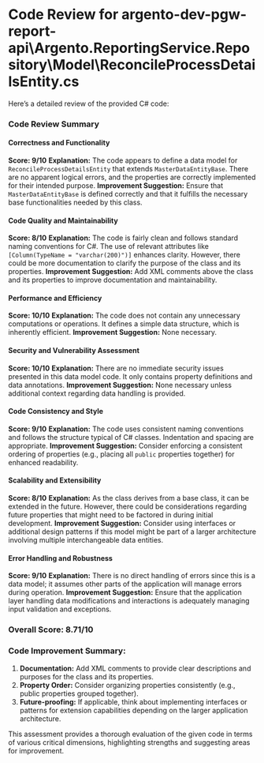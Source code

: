 # Code Review for argento-dev-pgw-report-api\Argento.ReportingService.Repository\Model\ReconcileProcessDetailsEntity.cs

Here’s a detailed review of the provided C# code:

### Code Review Summary

#### Correctness and Functionality
**Score: 9/10**
**Explanation:** The code appears to define a data model for `ReconcileProcessDetailsEntity` that extends `MasterDataEntityBase`. There are no apparent logical errors, and the properties are correctly implemented for their intended purpose. 
**Improvement Suggestion:** Ensure that `MasterDataEntityBase` is defined correctly and that it fulfills the necessary base functionalities needed by this class.

#### Code Quality and Maintainability
**Score: 8/10**
**Explanation:** The code is fairly clean and follows standard naming conventions for C#. The use of relevant attributes like `[Column(TypeName = "varchar(200)")]` enhances clarity. However, there could be more documentation to clarify the purpose of the class and its properties.
**Improvement Suggestion:** Add XML comments above the class and its properties to improve documentation and maintainability.

#### Performance and Efficiency
**Score: 10/10**
**Explanation:** The code does not contain any unnecessary computations or operations. It defines a simple data structure, which is inherently efficient.
**Improvement Suggestion:** None necessary.

#### Security and Vulnerability Assessment
**Score: 10/10**
**Explanation:** There are no immediate security issues presented in this data model code. It only contains property definitions and data annotations.
**Improvement Suggestion:** None necessary unless additional context regarding data handling is provided.

#### Code Consistency and Style
**Score: 9/10**
**Explanation:** The code uses consistent naming conventions and follows the structure typical of C# classes. Indentation and spacing are appropriate.
**Improvement Suggestion:** Consider enforcing a consistent ordering of properties (e.g., placing all `public` properties together) for enhanced readability.

#### Scalability and Extensibility
**Score: 8/10**
**Explanation:** As the class derives from a base class, it can be extended in the future. However, there could be considerations regarding future properties that might need to be factored in during initial development.
**Improvement Suggestion:** Consider using interfaces or additional design patterns if this model might be part of a larger architecture involving multiple interchangeable data entities.

#### Error Handling and Robustness
**Score: 9/10**
**Explanation:** There is no direct handling of errors since this is a data model; it assumes other parts of the application will manage errors during operation.
**Improvement Suggestion:** Ensure that the application layer handling data modifications and interactions is adequately managing input validation and exceptions.

### Overall Score: 8.71/10

### Code Improvement Summary:
1. **Documentation:** Add XML comments to provide clear descriptions and purposes for the class and its properties.
2. **Property Order:** Consider organizing properties consistently (e.g., public properties grouped together).
3. **Future-proofing:** If applicable, think about implementing interfaces or patterns for extension capabilities depending on the larger application architecture.

This assessment provides a thorough evaluation of the given code in terms of various critical dimensions, highlighting strengths and suggesting areas for improvement.